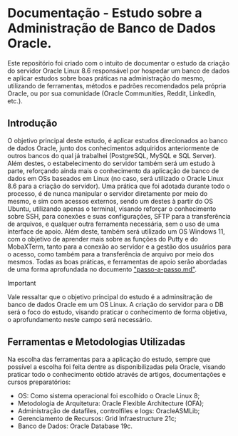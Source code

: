 # Documentação - Estudo sobre a Administração de Banco de Dados Oracle.
Este repositório foi criado com o intuito de documentar o estudo da criação do servidor Oracle Linux 8.6 responsável por hospedar um banco de dados e aplicar estudos sobre boas práticas na administração do mesmo, utilizando de ferramentas, métodos e padrões recomendados pela própria Oracle, ou por sua comunidade (Oracle Communities, Reddit, LinkedIn, etc.).
## Introdução
O objetivo principal deste estudo, é aplicar estudos direcionados ao banco de dados Oracle, junto dos conhecimentos adquiridos anteriormente de outros bancos do qual já trabalhei (PostgreSQL, MySQL e SQL Server). Além destes, o estabelecimento do servidor também será um estudo à parte, reforçando ainda mais o conhecimento da aplicação de banco de dados em OSs baseados em Linux (no caso, será utilizado o Oracle Linux 8.6 para a criação do servidor).
Uma prática que foi adotada durante todo o processo, é de nunca manipular o servidor diretamente por meio do mesmo, e sim com acessos externos, sendo um destes à partir do OS Ubuntu, utilizando apenas o terminal, visando reforçar o conhecimento sobre SSH, para conexões e suas configurações, SFTP para a transferência de arquivos, e qualquer outra ferramenta necessária, sem o uso de uma interface de apoio. Além deste, também será utilizado um OS Windows 11, com o objetivo de aprender mais sobre as funções do Putty e do MobaXTerm, tanto para a conexão ao servidor e a gestão dos usuários para o acesso, como também para a transferência de arquivo por meio dos mesmos.
Todas as boas práticas, e ferramentas de apoio serão abordadas de uma forma aprofundada no documento ["passo-a-passo.md"](https://github.com/oherikee/oracle_linux_9/blob/main/passo-a-passo.md).
> [!Important]
> Vale ressaltar que o objetivo principal do estudo é a adminsitração de banco de dados Oracle em um OS Linux. A criação do servidor para o DB será o foco do estudo, visando praticar o conhecimento de forma objetiva, o aprofundamento neste campo será necessário.
## Ferramentas e Metodologias Utilizadas
Na escolha das ferramentas para a aplicação do estudo, sempre que possível a escolha foi feita dentre as disponibilizadas pela Oracle, visando praticar todo o conhecimento obtido através de artigos, documentações e cursos preparatórios:
- OS: Como sistema operacional foi escolhido o Oracle Linux 8;
- Metodologia de Arquitetura: Oracle Flexible Architecture (OFA);
- Administração de datafiles, controlfiles e logs: OracleASMLib;
- Gerenciamento de Recursos: Grid Infraestructure 21c;
- Banco de Dados: Oracle Database 19c.
